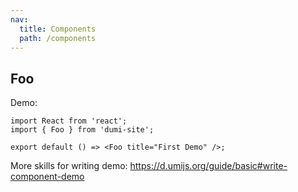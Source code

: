 ```yaml
---
nav:
  title: Components
  path: /components
---
```


## Foo

Demo:

```tsx
import React from 'react';
import { Foo } from 'dumi-site';

export default () => <Foo title="First Demo" />;
```

More skills for writing demo: https://d.umijs.org/guide/basic#write-component-demo
